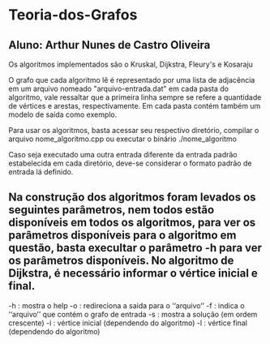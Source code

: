 # Teoria-dos-Grafos
Aluno: Arthur Nunes de Castro Oliveira
-------------------------------------------------

Os algoritmos implementados são o Kruskal, Dijkstra, Fleury's e Kosaraju

O grafo que cada algoritmo lê é representado por uma lista de adjacência em um arquivo nomeado "arquivo-entrada.dat" em cada pasta do algoritmo, vale ressaltar que a primeira linha sempre se refere a quantidade de vértices e arestas, respectivamente. Em cada pasta contém também um modelo de saída como exemplo.

Para usar os algoritmos, basta acessar seu respectivo diretório, compilar o arquivo nome_algoritmo.cpp ou executar o binário ./nome_algoritmo

Caso seja executado uma outra entrada diferente da entrada padrão estabelecida em cada diretório, deve-se considerar o formato padrão de entrada lá definido. 

Na construção dos algoritmos foram levados os seguintes parâmetros, nem todos estão disponíveis em todos os algoritmos, para ver os parâmetros disponíveis para o algoritmo em questão, basta execultar o parâmetro -h para ver os parâmetros disponíveis. No algoritmo de Dijkstra, é necessário informar o vértice inicial e final.
-------------------------------------------------
-h : mostra o help
-o <arquivo> : redireciona a saida para o ‘‘arquivo’’
-f <arquivo> : indica o ‘‘arquivo’’ que contém o grafo de entrada
-s : mostra a solução (em ordem crescente)
-i : vértice inicial (dependendo do algoritmo)
-l : vértice final (dependendo do algoritmo)